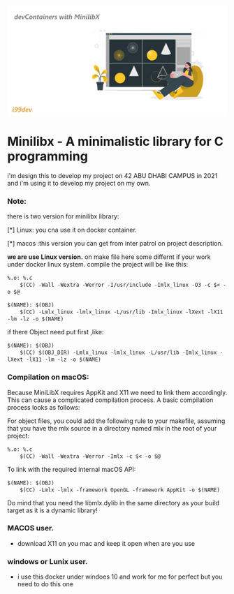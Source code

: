 <img src="./image/minilibx.png">

# Minilibx - A minimalistic library for C programming
i'm design this to develop my project on 42 ABU DHABI CAMPUS in 2021 and i'm using it to develop my project on my own.

### Note:
there is two version for minilibx library:

[*] Linux: you cna use it on docker container.

[*] macos :this version you can get from inter patrol on project description.

**we are use Linux version.**
on make file here some differnt if your work under docker linux system.
compile the project will be like this:
```
%.o: %.c
	$(CC) -Wall -Wextra -Werror -I/usr/include -Imlx_linux -O3 -c $< -o $@
```
```
$(NAME): $(OBJ)
	$(CC) -Lmlx_linux -lmlx_linux -L/usr/lib -Imlx_linux -lXext -lX11 -lm -lz -o $(NAME)
```
if there Object need put first ,like:
```
$(NAME): $(OBJ)
	$(CC) $(OBJ_DIR) -Lmlx_linux -lmlx_linux -L/usr/lib -Imlx_linux -lXext -lX11 -lm -lz -o $(NAME)
```

### Compilation on macOS:
Because MiniLibX requires AppKit and X11 we need to link them accordingly. This can cause a complicated compilation process. A basic compilation process looks as follows:

For object files, you could add the following rule to your makefile, assuming that you have the mlx source in a directory named mlx in the root of your project:

```
%.o: %.c
	$(CC) -Wall -Wextra -Werror -Imlx -c $< -o $@
```
To link with the required internal macOS API:

```
$(NAME): $(OBJ)
	$(CC) -Lmlx -lmlx -framework OpenGL -framework AppKit -o $(NAME)
```
Do mind that you need the libmlx.dylib in the same directory as your build target as it is a dynamic library!
### MACOS user.
- download X11 on you mac and keep it open when are you use 

### windows or Lunix user.
 - i use this docker under windoes 10 and work for me for perfect but you need to  do this one 